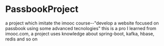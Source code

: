 # PassbookProject
a project which imitate the imooc course--"develop a website focused on passbook using some advanced tecnologies"
this is a pro I learned from imooc.com, a project uses knowledge about spring-boot, kafka, hbase, redis and so on
